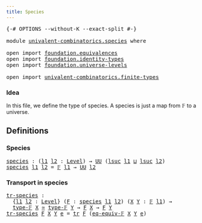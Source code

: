 ```yaml
---
title: Species
---
```


<pre class="Agda"><a id="33" class="Symbol">{-#</a> <a id="37" class="Keyword">OPTIONS</a> <a id="45" class="Pragma">--without-K</a> <a id="57" class="Pragma">--exact-split</a> <a id="71" class="Symbol">#-}</a>

<a id="76" class="Keyword">module</a> <a id="83" href="univalent-combinatorics.species.html" class="Module">univalent-combinatorics.species</a> <a id="115" class="Keyword">where</a>

<a id="122" class="Keyword">open</a> <a id="127" class="Keyword">import</a> <a id="134" href="foundation.equivalences.html" class="Module">foundation.equivalences</a>
<a id="158" class="Keyword">open</a> <a id="163" class="Keyword">import</a> <a id="170" href="foundation.identity-types.html" class="Module">foundation.identity-types</a>
<a id="196" class="Keyword">open</a> <a id="201" class="Keyword">import</a> <a id="208" href="foundation.universe-levels.html" class="Module">foundation.universe-levels</a>

<a id="236" class="Keyword">open</a> <a id="241" class="Keyword">import</a> <a id="248" href="univalent-combinatorics.finite-types.html" class="Module">univalent-combinatorics.finite-types</a>
</pre>
### Idea

In this file, we define the type of species. A species is just a
map from 𝔽 to a universe.

## Definitions

### Species

<pre class="Agda"><a id="species"></a><a id="429" href="univalent-combinatorics.species.html#429" class="Function">species</a> <a id="437" class="Symbol">:</a> <a id="439" class="Symbol">(</a><a id="440" href="univalent-combinatorics.species.html#440" class="Bound">l1</a> <a id="443" href="univalent-combinatorics.species.html#443" class="Bound">l2</a> <a id="446" class="Symbol">:</a> <a id="448" href="Agda.Primitive.html#597" class="Postulate">Level</a><a id="453" class="Symbol">)</a> <a id="455" class="Symbol">→</a> <a id="457" href="foundation-core.universe-levels.html#235" class="Primitive">UU</a> <a id="460" class="Symbol">(</a><a id="461" href="Agda.Primitive.html#780" class="Primitive">lsuc</a> <a id="466" href="univalent-combinatorics.species.html#440" class="Bound">l1</a> <a id="469" href="Agda.Primitive.html#810" class="Primitive Operator">⊔</a> <a id="471" href="Agda.Primitive.html#780" class="Primitive">lsuc</a> <a id="476" href="univalent-combinatorics.species.html#443" class="Bound">l2</a><a id="478" class="Symbol">)</a>
<a id="480" href="univalent-combinatorics.species.html#429" class="Function">species</a> <a id="488" href="univalent-combinatorics.species.html#488" class="Bound">l1</a> <a id="491" href="univalent-combinatorics.species.html#491" class="Bound">l2</a> <a id="494" class="Symbol">=</a> <a id="496" href="univalent-combinatorics.finite-types.html#4550" class="Function">𝔽</a> <a id="498" href="univalent-combinatorics.species.html#488" class="Bound">l1</a> <a id="501" class="Symbol">→</a> <a id="503" href="foundation-core.universe-levels.html#235" class="Primitive">UU</a> <a id="506" href="univalent-combinatorics.species.html#491" class="Bound">l2</a>
</pre>
### Transport in species

<pre class="Agda"><a id="tr-species"></a><a id="548" href="univalent-combinatorics.species.html#548" class="Function">tr-species</a> <a id="559" class="Symbol">:</a>
  <a id="563" class="Symbol">{</a><a id="564" href="univalent-combinatorics.species.html#564" class="Bound">l1</a> <a id="567" href="univalent-combinatorics.species.html#567" class="Bound">l2</a> <a id="570" class="Symbol">:</a> <a id="572" href="Agda.Primitive.html#597" class="Postulate">Level</a><a id="577" class="Symbol">}</a> <a id="579" class="Symbol">(</a><a id="580" href="univalent-combinatorics.species.html#580" class="Bound">F</a> <a id="582" class="Symbol">:</a> <a id="584" href="univalent-combinatorics.species.html#429" class="Function">species</a> <a id="592" href="univalent-combinatorics.species.html#564" class="Bound">l1</a> <a id="595" href="univalent-combinatorics.species.html#567" class="Bound">l2</a><a id="597" class="Symbol">)</a> <a id="599" class="Symbol">(</a><a id="600" href="univalent-combinatorics.species.html#600" class="Bound">X</a> <a id="602" href="univalent-combinatorics.species.html#602" class="Bound">Y</a> <a id="604" class="Symbol">:</a> <a id="606" href="univalent-combinatorics.finite-types.html#4550" class="Function">𝔽</a> <a id="608" href="univalent-combinatorics.species.html#564" class="Bound">l1</a><a id="610" class="Symbol">)</a> <a id="612" class="Symbol">→</a>
  <a id="616" href="univalent-combinatorics.finite-types.html#4606" class="Function">type-𝔽</a> <a id="623" href="univalent-combinatorics.species.html#600" class="Bound">X</a> <a id="625" href="foundation-core.equivalences.html#1621" class="Function Operator">≃</a> <a id="627" href="univalent-combinatorics.finite-types.html#4606" class="Function">type-𝔽</a> <a id="634" href="univalent-combinatorics.species.html#602" class="Bound">Y</a> <a id="636" class="Symbol">→</a> <a id="638" href="univalent-combinatorics.species.html#580" class="Bound">F</a> <a id="640" href="univalent-combinatorics.species.html#600" class="Bound">X</a> <a id="642" class="Symbol">→</a> <a id="644" href="univalent-combinatorics.species.html#580" class="Bound">F</a> <a id="646" href="univalent-combinatorics.species.html#602" class="Bound">Y</a>
<a id="648" href="univalent-combinatorics.species.html#548" class="Function">tr-species</a> <a id="659" href="univalent-combinatorics.species.html#659" class="Bound">F</a> <a id="661" href="univalent-combinatorics.species.html#661" class="Bound">X</a> <a id="663" href="univalent-combinatorics.species.html#663" class="Bound">Y</a> <a id="665" href="univalent-combinatorics.species.html#665" class="Bound">e</a> <a id="667" class="Symbol">=</a> <a id="669" href="foundation-core.identity-types.html#5702" class="Function">tr</a> <a id="672" href="univalent-combinatorics.species.html#659" class="Bound">F</a> <a id="674" class="Symbol">(</a><a id="675" href="univalent-combinatorics.finite-types.html#18856" class="Function">eq-equiv-𝔽</a> <a id="686" href="univalent-combinatorics.species.html#661" class="Bound">X</a> <a id="688" href="univalent-combinatorics.species.html#663" class="Bound">Y</a> <a id="690" href="univalent-combinatorics.species.html#665" class="Bound">e</a><a id="691" class="Symbol">)</a>
</pre>